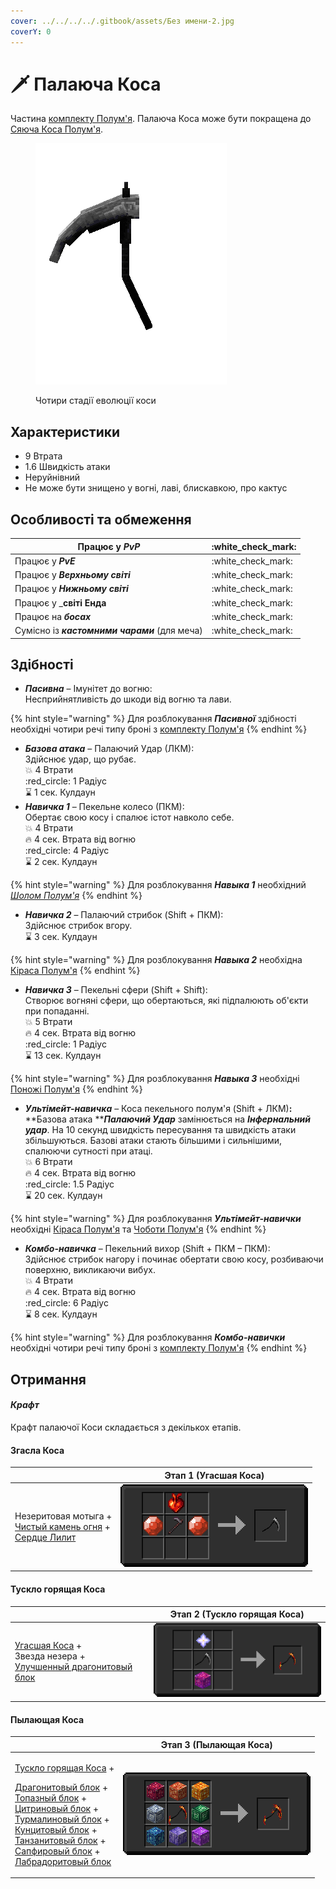 ```yaml
---
cover: ../../../../.gitbook/assets/Без имени-2.jpg
coverY: 0
---
```


# 🗡 Палаюча Коса

Частина [комплекту Полум'я](../). Палаюча Коса може бути покращена до [Сяюча Коса Полум'я](./#siyayushaya-kosa-plameni).

<figure><img src="../../../../.gitbook/assets/flamos_all_turnable.gif" alt=""><figcaption><p>Чотири стадії еволюції коси</p></ figcaption></figure>

## Характеристики

* 9 Втрата
* 1.6 Швидкість атаки
* Неруйнівний
* Не може бути знищено у вогні, лаві, блискавкою, про кактус

## Особливості та обмеження

| Працює у  _**PvP**_                             | :white\_check\_mark: |
| ----------------------------------------------- | -------------------- |
| Працює у _**PvE**_                              | :white\_check\_mark: |
| Працює у _**Верхньому світі**_                  | :white\_check\_mark: |
| Працює у _**Нижньому світі**_                   | :white\_check\_mark: |
| Працює у _**світі Енда**                        | :white\_check\_mark: |
| Працює на _**босах**_                           | :white\_check\_mark: |
| Сумісно із _**кастомними чарами**_ (для меча)   | :white\_check\_mark: |

## Здібності

* _**Пасивна**_ – Імунітет до вогню:\
   Несприйнятливість до шкоди від вогню та лави.

{% hint style="warning" %}
Для розблокування _**Пасивної**_ здібності необхідні чотири речі типу броні з [комплекту Полум'я](../)
{% endhint %}

* _**Базова атака**_ – Палаючий Удар (ЛКМ):\
   Здійснює удар, що рубає.
   \
   :boom: 4 Втрати\
   :red\_circle: 1 Радіус\
   :hourglass: 1 сек. Кулдаун
* _**Навичка 1**_ – Пекельне колесо (ПКМ):\
   Обертає свою косу і спалює істот навколо себе.
   \
   :boom: 4 Втрати\
   :fire: 4 сек. Втрата від вогню\
   :red\_circle: 4 Радіус\
   :hourglass: 2 сек. Кулдаун

{% hint style="warning" %}
Для розблокування _**Навыка 1**_ необхідний [_Шолом Полум'я_](../shlem-plameni.md)
{% endhint %}

* _**Навичка 2**_ – Палаючий стрибок (Shift + ПКМ):\
   Здійснює стрибок вгору.
   \
   :hourglass: 3 сек. Кулдаун

{% hint style="warning" %}
Для розблокування _**Навыка 2**_ необхідна [Кіраса Полум'я](../kirasa-plameni.md)
{% endhint %}

* _**Навичка 3**_ – Пекельні сфери (Shift + Shift):\
   Створює вогняні сфери, що обертаються, які підпалюють об'єкти при попаданні.
   \
   :boom: 5 Втрати\
   :fire: 4 сек. Втрата від вогню\
   :red\_circle: 1 Радіус\
   :hourglass: 13 сек. Кулдаун

{% hint style="warning" %}
Для розблокування _**Навыка 3**_ необхідні [Поножі Полум'я](../ponozhi-plameni.md)
{% endhint %}

* _**Ультімейт-навичка**_ – Коса пекельного полум'я (Shift + ЛКМ)**:**\
   **Базова атака **_**Палаючий Удар**_ замінюється на _**Інфернальний удар**_. На 10 секунд швидкість пересування та швидкість атаки збільшуються. Базові атаки стають більшими і сильнішими, спалюючи сутності при атаці.
   \
   :boom: 6 Втрати\
   :fire: 4 сек. Втрата від вогню\
   :red\_circle: 1.5 Радіус\
   :hourglass: 20 сек. Кулдаун

{% hint style="warning" %}
Для розблокування _**Ультімейт-навички**_ необхідні [Кіраса Полум'я](../kirasa-plameni.md) та [Чоботи Полум'я](../botinki-plameni.md)
{% endhint %}

* _**Комбо-навичка**_ – Пекельний вихор (Shift + ПКМ – ПКМ):\
   Здійснює стрибок нагору і починає обертати свою косу, розбиваючи поверхню, викликаючи вибух.
   \
   :boom: 4 Втрати\
   :fire: 4 сек. Втрата від вогню\
   :red\_circle: 6 Радіус\
   :hourglass: 8 сек. Кулдаун

{% hint style="warning" %}
Для розблокування _**Комбо-навички**_ необхідні чотири речі типу броні з [комплекту Полум'я](../)
{% endhint %}

## Отримання

#### _Крафт_

Крафт палаючої Коси складається з декількох етапів.

#### Згасла Коса
|                                                                                                                                                                           | Этап 1 (Угасшая Коса)                                                                              |
| ------------------------------------------------------------------------------------------------------------------------------------------------------------------------- | -------------------------------------------------------------------------------------------------- |
| <p>Незеритовая мотыга +<br><a href="../../../materialy/pristine_fire_gem.md">Чистый камень огня</a> +<br><a href="../../../materialy/sweet_heart.md">Сердце Лилит</a></p> | <img src="../../../../.gitbook/assets/flamos_flamos_hoe0_0.png" alt="Этап 1" data-size="original"> |

#### Тускло горящая Коса

|                                                                                                                                                              | Этап 2 (Тускло горящая Коса)                                                                       |
| ------------------------------------------------------------------------------------------------------------------------------------------------------------ | -------------------------------------------------------------------------------------------------- |
| <p><a href="./#ugasshaya-kosa">Угасшая Коса</a> +<br>Звезда незера +<br><a href="../../../bloki/dragonitovyi-blok-1.md">Улучшенный драгонитовый блок</a></p> | <img src="../../../../.gitbook/assets/flamos_flamos_hoe1_0.png" alt="Этап 1" data-size="original"> |

#### Пылающая Коса

|                                                                                                                                                                                                                                                                                                                                                                                                                                                                                                                                                                                                                                                                | Этап 3 (Пылающая Коса)                                                                             |
| -------------------------------------------------------------------------------------------------------------------------------------------------------------------------------------------------------------------------------------------------------------------------------------------------------------------------------------------------------------------------------------------------------------------------------------------------------------------------------------------------------------------------------------------------------------------------------------------------------------------------------------------------------------- | -------------------------------------------------------------------------------------------------- |
| <p><a href="./#tusklo-goryashaya-kosa">Тускло горящая Коса</a> +</p><p><a href="../../../bloki/dragonitovyi-blok.md">Драгонитовый блок</a> +<br><a href="../../../bloki/topazovyi-blok.md">Топазный блок</a> +<br><a href="../../../bloki/citrinovyi-blok.md">Цитриновый блок</a> +<br><a href="../../../bloki/turmalinovyi-blok.md">Турмалиновый блок</a> +<br><a href="../../../bloki/kuncitovyi-blok.md">Кунцитовый блок</a> +<br><a href="../../../bloki/tanzanitovyi-blok.md">Танзанитовый блок</a> +<br><a href="../../../bloki/sapfirovyi-blok.md">Сапфировый блок</a> +<br><a href="../../../bloki/labradoritovyi-blok.md">Лабрадоритовый блок</a></p> | <img src="../../../../.gitbook/assets/flamos_flamos_hoe2_0.png" alt="Этап 1" data-size="original"> |
